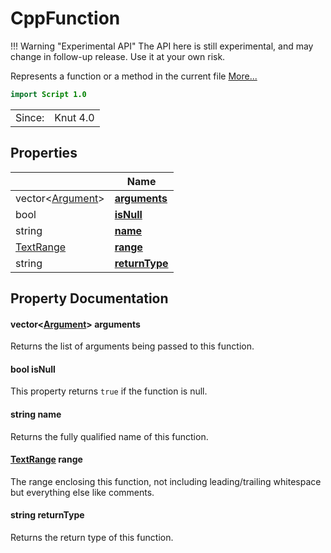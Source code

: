 # CppFunction

!!! Warning "Experimental API"
    The API here is still experimental, and may change in follow-up release. Use it at your own risk.


Represents a function or a method in the current file [More...](#detailed-description)

```qml
import Script 1.0
```

<table>
<tr><td>Since:</td><td>Knut 4.0</td></tr>
</table>

## Properties

| | Name |
|-|-|
|vector<[Argument](../script/argument.md)>|**[arguments](#arguments)**|
|bool|**[isNull](#isNull)**|
|string|**[name](#name)**|
|[TextRange](../script/textrange.md)|**[range](#range)**|
|string|**[returnType](#returnType)**|

## Property Documentation

#### <a name="arguments"></a>vector<[Argument](../script/argument.md)> **arguments**

Returns the list of arguments being passed to this function.

#### <a name="isNull"></a>bool **isNull**

This property returns `true` if the function is null.

#### <a name="name"></a>string **name**

Returns the fully qualified name of this function.

#### <a name="range"></a>[TextRange](../script/textrange.md) **range**

The range enclosing this function, not including leading/trailing
whitespace but everything else like comments.

#### <a name="returnType"></a>string **returnType**

Returns the return type of this function.
